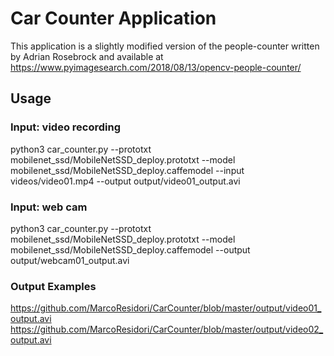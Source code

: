 # Car Counter Application

This application is a slightly modified version of the people-counter written by Adrian Rosebrock and available at https://www.pyimagesearch.com/2018/08/13/opencv-people-counter/

## Usage

### Input: video recording
python3 car_counter.py --prototxt mobilenet_ssd/MobileNetSSD_deploy.prototxt --model mobilenet_ssd/MobileNetSSD_deploy.caffemodel --input videos/video01.mp4 --output output/video01_output.avi

### Input: web cam
python3 car_counter.py --prototxt mobilenet_ssd/MobileNetSSD_deploy.prototxt --model mobilenet_ssd/MobileNetSSD_deploy.caffemodel --output output/webcam01_output.avi

### Output Examples
https://github.com/MarcoResidori/CarCounter/blob/master/output/video01_output.avi
https://github.com/MarcoResidori/CarCounter/blob/master/output/video02_output.avi


